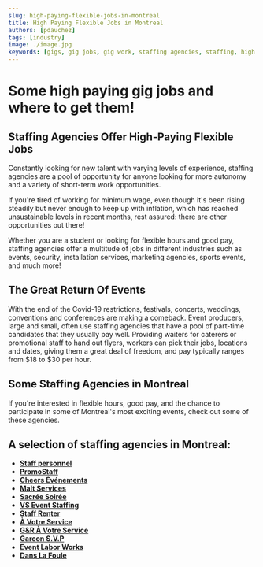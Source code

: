```yaml
---
slug: high-paying-flexible-jobs-in-montreal
title: High Paying Flexible Jobs in Montreal
authors: [pdauchez]
tags: [industry]
image: ./image.jpg
keywords: [gigs, gig jobs, gig work, staffing agencies, staffing, high pay]
---
```


# Some high paying gig jobs and where to get them!

## Staffing Agencies Offer High-Paying Flexible Jobs
Constantly looking for new talent with varying levels of experience, staffing agencies are a pool of opportunity for anyone looking for more autonomy and a variety of short-term work opportunities.

<!--truncate-->

If you're tired of working for minimum wage, even though it's been rising steadily but never enough to keep up with inflation, which has reached unsustainable levels in recent months, rest assured: there are other opportunities out there!

Whether you are a student or looking for flexible hours and good pay, staffing agencies offer a multitude of jobs in different industries such as events, security, installation services, marketing agencies, sports events, and much more!

## The Great Return Of Events
With the end of the Covid-19 restrictions, festivals, concerts, weddings, conventions and conferences are making a comeback. Event producers, large and small, often use staffing agencies that have a pool of part-time candidates that they usually pay well. Providing waiters for caterers or promotional staff to hand out flyers, workers can pick their jobs, locations and dates, giving them a great deal of freedom, and pay typically ranges from $18 to $30 per hour.



## Some Staffing Agencies in Montreal
If you're interested in flexible hours, good pay, and the chance to participate in some of Montreal's most exciting events, check out some of these agencies.


## A selection of staffing agencies in Montreal:

- [**Staff personnel**](https://staffpersonnel.com/indexen)
- [**PromoStaff**](http://www.promostaffxm.com/)
- [**Cheers Événements**](https://www.cheersevenements.com)
- [**Malt Services**](mailto:recrutement@maltservices.com)
- [**Sacrée Soirée**](https://sacreesoiree.com/en/)
- [**VS Event Staffing**](https://www.vsevents.ca/)
- [**Staff Renter**](https://www.staffrenter.com/en/)
- [**À Votre Service**](https://agenceavotreservice.com/)
- [**G&R À Votre Service**](http://gravotreservice.com/)
- [**Garcon S.V.P**](http://www.garconsvp.com/En/index_en.html)
- [**Event Labor Works**](https://www.eventlaborworks.com/welcome/)
- [**Dans La Foule**](http://danslafoule.ca/)
